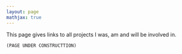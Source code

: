 ```yaml
---
layout: page
mathjax: true
---
```


This page gives links to all projects I was, am and will be involved in.

```(PAGE UNDER CONSTRUCTTION)```
